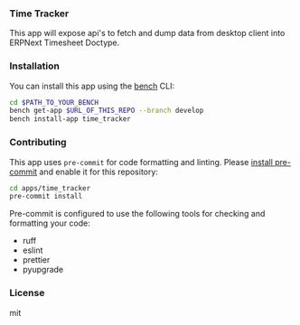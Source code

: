### Time Tracker

This app will expose api\'s to fetch and dump data from desktop client into ERPNext Timesheet Doctype.

### Installation

You can install this app using the [bench](https://github.com/frappe/bench) CLI:

```bash
cd $PATH_TO_YOUR_BENCH
bench get-app $URL_OF_THIS_REPO --branch develop
bench install-app time_tracker
```

### Contributing

This app uses `pre-commit` for code formatting and linting. Please [install pre-commit](https://pre-commit.com/#installation) and enable it for this repository:

```bash
cd apps/time_tracker
pre-commit install
```

Pre-commit is configured to use the following tools for checking and formatting your code:

- ruff
- eslint
- prettier
- pyupgrade

### License

mit
